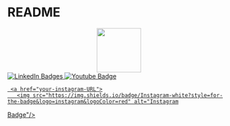 # README


   <div id="badges" align="center">
     <img src="https://media.giphy.com/media/M9gbBd9nbDrOTu1Mqx/giphy.gif" width="100"/>
   </div>

   <div id="badges">
     <a href="your-linkedin-URL">
       <img src="https://img.shields.io/badge/LinkedIn-blue?style=for-the-badge&logo=linkedin&logoColor=white"
   alt="LinkedIn Badges"/>
     </a>
     <a href="your-youtube-URL">
       <img src="https://img.shields.io/badge/Youtube-white?style=for-the-badge&logo=youtube&logoColor=red" alt="Youtube
   Badge"/>
   
     <a href="your-instagram-URL">
       <img src="https://img.shields.io/badge/Instagram-white?style=for-the-badge&logo=instagram&logoColor=red" alt="Instagram
   Badge"/>
